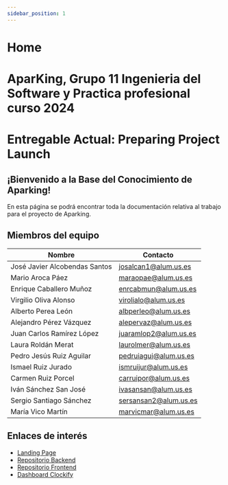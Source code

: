 ```yaml
---
sidebar_position: 1
---
```


# Home

# AparKing, Grupo 11 Ingenieria del Software y Practica profesional curso 2024

# Entregable Actual: Preparing Project Launch

## ¡Bienvenido a la Base del Conocimiento de Aparking!
En esta página se podrá encontrar toda la documentación relativa al trabajo para el proyecto de Aparking. 

## Miembros del equipo
|Nombre| Contacto|
|--|--|
| José Javier Alcobendas Santos | josalcan1@alum.us.es |
| Mario Aroca Páez | maraopae@alum.us.es |
| Enrique Caballero Muñoz | enrcabmun@alum.us.es |
| Virgilio Oliva Alonso | virolialo@alum.us.es |
| Alberto Perea León | albperleo@alum.us.es |
| Alejandro Pérez Vázquez | alepervaz@alum.us.es |
| Juan Carlos Ramírez López | juaramlop2@alum.us.es |
| Laura Roldán Merat | laurolmer@alum.us.es |
| Pedro Jesús Ruiz Aguilar | pedruiagui@alum.us.es |
| Ismael Ruiz Jurado | ismruijur@alum.us.es |
| Carmen Ruiz Porcel | carruipor@alum.us.es |
| Iván Sánchez San José | ivasansan@alum.us.es |
| Sergio Santiago Sánchez | sersansan2@alum.us.es |
| María Vico Martín | marvicmar@alum.us.es |


## Enlaces de interés
* [Landing Page](https://aparking-144153767.hubspotpagebuilder.eu/aparking)
* [Repositorio Backend](https://github.com/Aparking/AparKing_Backend.git)
* [Repositorio Frontend](https://github.com/Aparking/AparKing_Frontend.git)
* [Dashboard Clockify](https://app.clockify.me/shared/662943c7bd66e43d94a69154)
